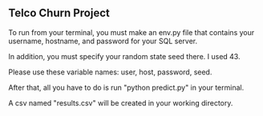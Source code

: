 ## Telco Churn Project

To run from your terminal, you must make an env.py file that contains your username, hostname, and password for your SQL server.

In addition, you must specify your random state seed there. I used 43.

Please use these variable names: user, host, password, seed.

After that, all you have to do is run "python predict.py" in your terminal. 

A csv named "results.csv" will be created in your working directory.